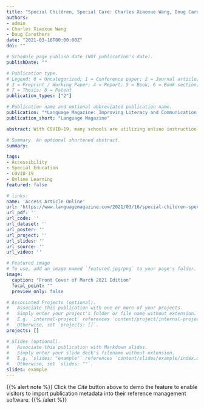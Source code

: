 ```yaml
---
title: "Special Children, Special Care: Charles Xiaoxue Wang, Doug Carothers, and Steven Bianco offer tips for K-12 teachers during and beyond the pandemic"
authors:
- admin
- Charles Xiaoxue Wang
- Doug Carothers
date: "2021-03-16T00:00:00Z"
doi: ""

# Schedule page publish date (NOT publication's date).
publishDate: ""

# Publication type.
# Legend: 0 = Uncategorized; 1 = Conference paper; 2 = Journal article;
# 3 = Preprint / Working Paper; 4 = Report; 5 = Book; 6 = Book section;
# 7 = Thesis; 8 = Patent
publication_types: ["2"]

# Publication name and optional abbreviated publication name.
publication: "*Language Magazine: Improving Literacy and Communication, 20*(7)"
publication_short: "Language Magazine"

abstract: With COVID-19, many schools are utilizing online instruction. At this time, we must not forget our children with special needs. Children with disabilities are entitled to a free appropriate public education in the least restrictive environment. For them to successfully learn online requires multifaceted measures using all available tools and approaches. This is best achieved when schools, teachers, and parents work together.

# Summary. An optional shortened abstract.
summary: 

tags:
- Accessibility
- Special Education
- COVID-19
- Online Learning
featured: false

# links:
name: 'Access Article Online'
url: 'https://www.languagemagazine.com/2021/03/16/special-children-special-care/'
url_pdf: ''
url_code: ''
url_dataset: ''
url_poster: ''
url_project: ''
url_slides: ''
url_source: ''
url_video: ''

# Featured image
# To use, add an image named `featured.jpg/png` to your page's folder. 
image:
  caption: "Front Cover of March 2021 Edition"
  focal_point: ""
  preview_only: false

# Associated Projects (optional).
#   Associate this publication with one or more of your projects.
#   Simply enter your project's folder or file name without extension.
#   E.g. `internal-project` references `content/project/internal-project/index.md`.
#   Otherwise, set `projects: []`.
projects: []

# Slides (optional).
#   Associate this publication with Markdown slides.
#   Simply enter your slide deck's filename without extension.
#   E.g. `slides: "example"` references `content/slides/example/index.md`.
#   Otherwise, set `slides: ""`.
slides: example
---
```


{{% alert note %}}
Click the *Cite* button above to demo the feature to enable visitors to import publication metadata into their reference management software.
{{% /alert %}}
